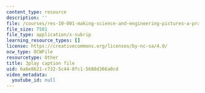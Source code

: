 ```yaml
---
content_type: resource
description: ''
file: /courses/res-10-001-making-science-and-engineering-pictures-a-practical-guide-to-presenting-your-work-spring-2016/6a6e8621c7325c448fc15688d366a0cd_YPZ-Cizsh2I.vtt
file_size: 7581
file_type: application/x-subrip
learning_resource_types: []
license: https://creativecommons.org/licenses/by-nc-sa/4.0/
ocw_type: OCWFile
resourcetype: Other
title: 3play caption file
uid: 6a6e8621-c732-5c44-8fc1-5688d366a0cd
video_metadata:
  youtube_id: null
---
```

